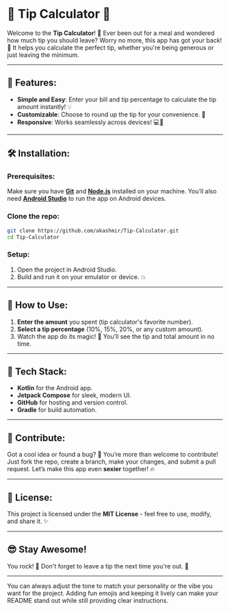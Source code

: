 
# 🍹 **Tip Calculator** 💸

Welcome to the **Tip Calculator**! 🧮 Ever been out for a meal and wondered how much tip you should leave? Worry no more, this app has got your back! 🙌 It helps you calculate the perfect tip, whether you're being generous or just leaving the minimum. 

---

## 🚀 **Features**:
- **Simple and Easy**: Enter your bill and tip percentage to calculate the tip amount instantly! 💡
- **Customizable**: Choose to round up the tip for your convenience. 🤑
- **Responsive**: Works seamlessly across devices! 💻📱

---

## 🛠 **Installation**:

### Prerequisites:
Make sure you have **[Git](https://git-scm.com/)** and **[Node.js](https://nodejs.org/)** installed on your machine. You’ll also need **[Android Studio](https://developer.android.com/studio)** to run the app on Android devices.

### Clone the repo:
```bash
git clone https://github.com/akashmir/Tip-Calculator.git
cd Tip-Calculator
```

### Setup:
1. Open the project in Android Studio.
2. Build and run it on your emulator or device. 💥

---

## 💅 **How to Use**:

1. **Enter the amount** you spent (tip calculator's favorite number).
2. **Select a tip percentage** (10%, 15%, 20%, or any custom amount).
3. Watch the app do its magic! 💫 You’ll see the tip and total amount in no time.

---



## 🤖 **Tech Stack**:

- **Kotlin** for the Android app.
- **Jetpack Compose** for sleek, modern UI.
- **GitHub** for hosting and version control.
- **Gradle** for build automation.

---

## 💖 **Contribute**:

Got a cool idea or found a bug? 🤔 You’re more than welcome to contribute! Just fork the repo, create a branch, make your changes, and submit a pull request. Let’s make this app even **sexier** together! 🔥

---

## 🥳 **License**:

This project is licensed under the **MIT License** - feel free to use, modify, and share it. ✨

---

## 😎 **Stay Awesome!**

You rock! 🌟 Don't forget to leave a tip the next time you're out. 💸

---

You can always adjust the tone to match your personality or the vibe you want for the project. Adding fun emojis and keeping it lively can make your README stand out while still providing clear instructions.
